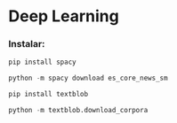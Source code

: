 # Deep Learning

### Instalar:
```python
pip install spacy

python -m spacy download es_core_news_sm

pip install textblob

python -m textblob.download_corpora
```